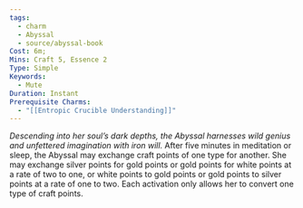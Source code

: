 ```yaml
---
tags:
  - charm
  - Abyssal
  - source/abyssal-book
Cost: 6m; 
Mins: Craft 5, Essence 2
Type: Simple
Keywords:
  - Mute
Duration: Instant
Prerequisite Charms:
  - "[[Entropic Crucible Understanding]]"
---
```

*Descending into her soul’s dark depths, the Abyssal harnesses wild genius and unfettered imagination with iron will.*
After five minutes in meditation or sleep, the Abyssal may exchange craft points of one type for another.
She may exchange silver points for gold points or gold points for white points at a rate of two to one, or white points to gold points or gold points to silver points at a rate of one to two. Each activation only allows her to convert one type of craft points.